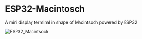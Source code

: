 # ESP32-Macintosch

A mini display terminal in shape of Macintsoch powered by ESP32

![ESP32_Macintsoch](https://i.imgur.com/0HQO8Tv.jpeg)
